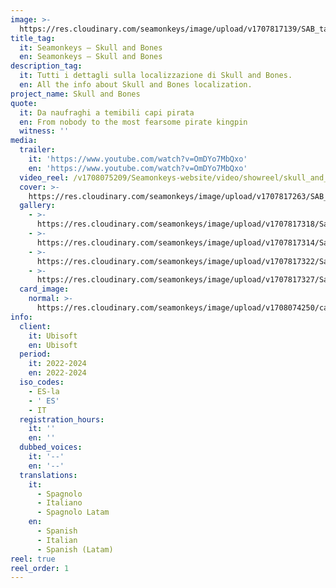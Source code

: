 ```yaml
---
image: >-
  https://res.cloudinary.com/seamonkeys/image/upload/v1707817139/SAB_tag_image_qspsps.jpg
title_tag:
  it: Seamonkeys – Skull and Bones
  en: Seamonkeys – Skull and Bones
description_tag:
  it: Tutti i dettagli sulla localizzazione di Skull and Bones.
  en: All the info about Skull and Bones localization.
project_name: Skull and Bones
quote:
  it: Da naufraghi a temibili capi pirata
  en: From nobody to the most fearsome pirate kingpin
  witness: ''
media:
  trailer:
    it: 'https://www.youtube.com/watch?v=OmDYo7MbQxo'
    en: 'https://www.youtube.com/watch?v=OmDYo7MbQxo'
  video_reel: /v1708075209/Seamonkeys-website/video/showreel/skull_and_bones_gea9lj.mp4
  cover: >-
    https://res.cloudinary.com/seamonkeys/image/upload/v1707817263/SAB_cover_jl3hk1.jpg
  gallery:
    - >-
      https://res.cloudinary.com/seamonkeys/image/upload/v1707817318/SaB_Screenshot06_TGA_071223_7-45PM-PT_moy2z1.jpg
    - >-
      https://res.cloudinary.com/seamonkeys/image/upload/v1707817314/SaB_Screenshot03_TGA_071223_7-45PM-PT_gthc9o.jpg
    - >-
      https://res.cloudinary.com/seamonkeys/image/upload/v1707817322/SaB_Screenshot07_TGA_071223_7-45PM-PT_q2s3fr.jpg
    - >-
      https://res.cloudinary.com/seamonkeys/image/upload/v1707817327/SaB_Screenshot08_TGA_071223_7-45PM-PT_vo2ryo.jpg
  card_image:
    normal: >-
      https://res.cloudinary.com/seamonkeys/image/upload/v1708074250/card-portfolio_SAB_jlpzpg.jpg
info:
  client:
    it: Ubisoft
    en: Ubisoft
  period:
    it: 2022-2024
    en: 2022-2024
  iso_codes:
    - ES-la
    - ' ES'
    - IT
  registration_hours:
    it: ''
    en: ''
  dubbed_voices:
    it: '--'
    en: '--'
  translations:
    it:
      - Spagnolo
      - Italiano
      - Spagnolo Latam
    en:
      - Spanish
      - Italian
      - Spanish (Latam)
reel: true
reel_order: 1
---
```


